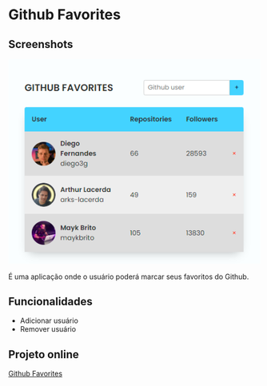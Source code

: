 # Github Favorites

## Screenshots

![App Screenshot](./.github/preview.png)

É uma aplicação onde o usuário poderá marcar seus favoritos do Github.

## Funcionalidades

- Adicionar usuário
- Remover usuário

## Projeto online

[Github Favorites](https://arks-lacerda.github.io/06-favoritesGithub/)
